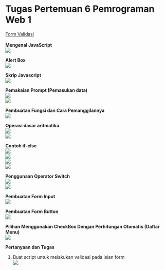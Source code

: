 # Tugas Pertemuan 6 Pemrograman Web 1 

[Form Validasi](https://pranaa22.github.io/Lab5Web/)<br>
<br>
**Mengenal JavaScript**<br>
<img src="/Lab5Web(File)/JS1.png" img><br>

**Alert Box**<br>
<img src="/Lab5Web(File)/alertbox.png" img><br>
 
**Skrip Javascript**<br>
<img src="/Lab5Web(File)/skripjs.png" img><br>

**Pemakaian Prompt (Pemasukan data)** <br>
<img src="/Lab5Web(File)/skripjs2.png" img><br>
<img src="/Lab5Web(File)/skripjs3.png" img><br>
 
**Pembuatan Fungsi dan Cara Pemanggilannya**<br>
<img src="/Lab5Web(File)/pembuatan_fungsi.png" img><br> 

**Operasi dasar aritmatika**<br>
<img src="/Lab5Web(File)/aritmatika1.png" img><br>
<img src="/Lab5Web(File)/aritmatika2.png" img><br>
 
**Contoh if-else**<br>
 <img src="/Lab5Web(File)/if-else1.png" img><br>
 <img src="/Lab5Web(File)/if-else2.png" img><br>
 <img src="/Lab5Web(File)/if-else3.png" img><br>
 <img src="/Lab5Web(File)/if-else4.png" img><br>
 
**Penggunaan Operator Switch**<br>
 <img src="/Lab5Web(File)/switch.png" img><br>
 <img src="/Lab5Web(File)/switch2.png" img><br>
 
**Pembuatan Form Input**<br>
 <img src="/Lab5Web(File)/form_input.png" img><br>
 
**Pembuatan Form Button**<br>
<img src="/Lab5Web(File)/form_button.png" img><br> 

**Pilihan Menggunakan CheckBox Dengan Perhitungan Otomatis (Daftar Menu)** <br>
<img src="/Lab5Web(File)/daftar_menu.png" img><br>
 

**Pertanyaan dan Tugas**<br>
1. Buat script untuk melakukan validasi pada isian form<br>
<img src="/Lab5Web(File)/form_validasi.png" img><br> 

